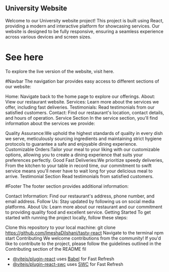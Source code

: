 ## University Website

Welcome to our University website project! This project is built using React, providing a modern and interactive platform for showcasing services. Our website is designed to be fully responsive, ensuring a seamless experience across various devices and screen sizes.

# See here
To explore the live version of the website, visit here.

#Navbar
The navigation bar provides easy access to different sections of our website:

Home: Navigate back to the home page to explore our offerings.
About: View our restaurant website.
Services: Learn more about the services we offer, including fast deliveries.
Testimonials: Read testimonials from our satisfied customers.
Contact: Find our restaurant's location, contact details, and hours of operation.
Service Section
In the service section, you'll find information about the services we provide:

Quality Assurance:We uphold the highest standards of quality in every dish we serve, meticulously sourcing ingredients and maintaining strict hygiene protocols to guarantee a safe and enjoyable dining experience.
Customizable Orders:Tailor your meal to your liking with our customizable options, allowing you to create a dining experience that suits your preferences perfectly.
Good Fast Deliveries:We prioritize speedy deliveries, From the kitchen to your table in record time, our commitment to swift service means you'll never have to wait long for your delicious meal to arrive.
Testimonial Section
Read testimonials from satisfied customers.

#Footer
The footer section provides additional information:

Contact Information: Find our restaurant's address, phone number, and email address.
Follow Us: Stay updated by following us on social media platforms.
About Us: Learn more about our restaurant and our commitment to providing quality food and excellent service.
Getting Started
To get started with running the project locally, follow these steps:

Clone this repository to your local machine:
git clone https://github.com/ImeshaDilshani/tasty-react
Navigate to the terminal
npm start
Contributing
We welcome contributions from the community! If you'd like to contribute to the project, please follow the guidelines outlined in the Contributing section of the README fil

- [@vitejs/plugin-react](https://github.com/vitejs/vite-plugin-react/blob/main/packages/plugin-react/README.md) uses [Babel](https://babeljs.io/) for Fast Refresh
- [@vitejs/plugin-react-swc](https://github.com/vitejs/vite-plugin-react-swc) uses [SWC](https://swc.rs/) for Fast Refresh
